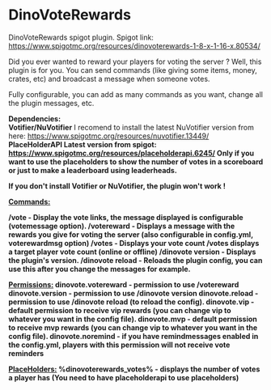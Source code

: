 # DinoVoteRewards
DinoVoteRewards spigot plugin.
Spigot link: https://www.spigotmc.org/resources/dinovoterewards-1-8-x-1-16-x.80534/

Did you ever wanted to reward your players for voting the server ?
Well, this plugin is for you. You can send commands (like giving some items, money, crates, etc) and broadcast a message when someone votes.

Fully configurable, you can add as many commands as you want, change all the plugin messages, etc.


<b>Dependencies:</b>
<br />
<b>Votifier/NuVotifier</b>
I recomend to install the latest NuVotifier version from here: https://www.spigotmc.org/resources/nuvotifier.13449/
<br />
<b>PlaceHolderAPI<b>
Latest version from spigot: https://www.spigotmc.org/resources/placeholderapi.6245/
Only if you want to use the placeholders to show the number of votes in a scoreboard or just to make a leaderboard using leaderheads.

If you don't install Votifier or NuVotifier, the plugin won't work !

<b><u>Commands:</u></b>

/vote - Display the vote links, the message displayed is configurable (votemessage option).
/votereward - Displays a message with the rewards you give for voting the server (also configurable in config.yml, voterewardmsg option)
/votes - Displays your vote count
/votes <player> displays a target player vote count (online or offline)
/dinovote version - Displays the plugin's version.
/dinovote reload - Reloads the plugin config, you can use this after you change the messages for example.

<b><u>Permissions:</u></b>
dinovote.votereward - permission to use /votereward
dinovote.version - permission to use /dinovote version
dinovote.reload - permission to use /dinovote reload (to reload the config).
dinovote.vip - default permission to receive vip rewards (you can change vip to whatever you want in the config file).
dinovote.mvp - default permission to receive mvp rewards (you can change vip to whatever you want in the config file).
dinovote.noremind - if you have remindmessages enabled in the config.yml, players with this permission will not receive vote reminders

<b><u>PlaceHolders:</u></b>
%dinovoterewards_votes% - displays the number of votes a player has
(You need to have placeholderapi to use placeholders)
